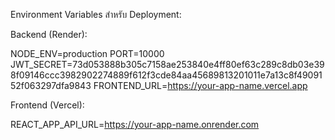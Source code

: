  Environment Variables สำหรับ Deployment:

  Backend (Render):

  NODE_ENV=production
  PORT=10000
  JWT_SECRET=73d053888b305c7158ae253840e4ff80ef63c289c8db03e398f09146ccc3982902274889f612f3cde84aa45689813201011e7a13c8f4909152f063297dfa9843
  FRONTEND_URL=https://your-app-name.vercel.app

  Frontend (Vercel):

  REACT_APP_API_URL=https://your-app-name.onrender.com